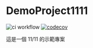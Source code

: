 # DemoProject1111

![ci workflow](https://github.com/jyhsu2000/DemoProject1111/actions/workflows/ci.yml/badge.svg)
[![codecov](https://codecov.io/gh/jyhsu2000/DemoProject1111/branch/master/graph/badge.svg?token=JPTC5GN73W)](https://codecov.io/gh/jyhsu2000/DemoProject1111)

這是一個 11/11 的示範專案
